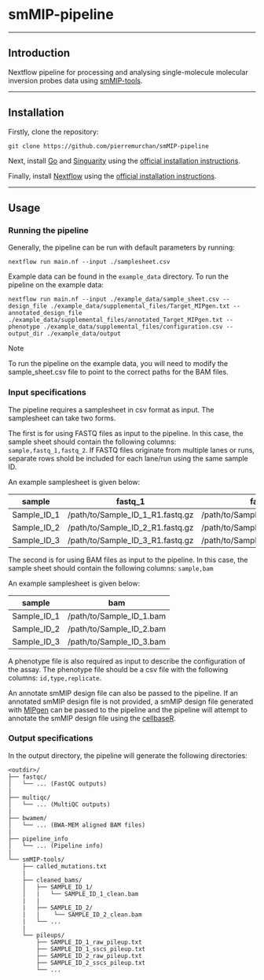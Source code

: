 # smMIP-pipeline

---
## Introduction

Nextflow pipeline for processing and analysing single-molecule molecular inversion probes data using [smMIP-tools](https://github.com/abelson-lab/smMIP-tools).

---

## Installation

Firstly, clone the repository:

```
git clone https://github.com/pierremurchan/smMIP-pipeline
```

Next, install [Go](https://go.dev/) and [Singuarity](https://docs.sylabs.io/guides/3.5/user-guide/index.html) using the [official installation instructions](https://docs.sylabs.io/guides/3.0/user-guide/installation.html).

Finally, install [Nextflow](https://www.nextflow.io/) using the [official installation instructions](https://www.nextflow.io/docs/latest/getstarted.html).

---

## Usage


### Running the pipeline

Generally, the pipeline can be run with default parameters by running:

```
nextflow run main.nf --input ./samplesheet.csv
```

Example data can be found in the `example_data` directory. To run the pipeline on the example data:

```
nextflow run main.nf --input ./example_data/sample_sheet.csv --design_file ./example_data/supplemental_files/Target_MIPgen.txt --annotated_design_file ./example_data/supplemental_files/annotated_Target_MIPgen.txt --phenotype ./example_data/supplemental_files/configuration.csv --output_dir ./example_data/output
```

> [!NOTE]
> To run the pipeline on the example data, you will need to modify the sample_sheet.csv file to point to the correct paths for the BAM files.

### Input specifications

The pipeline requires a samplesheet in csv format as input. The samplesheet can take two forms.

The first is for using FASTQ files as input to the pipeline. In this case, the sample sheet should contain the following columns: `sample,fastq_1,fastq_2`. If FASTQ files originate from multiple lanes or runs, separate rows shold be included for each lane/run using the same sample ID.

An example samplesheet is given below:

|    sample   |             fastq_1              |             fastq_2              |
|-------------|----------------------------------|----------------------------------|
| Sample_ID_1 | /path/to/Sample_ID_1_R1.fastq.gz | /path/to/Sample_ID_1_R2.fastq.gz |
| Sample_ID_2 | /path/to/Sample_ID_2_R1.fastq.gz | /path/to/Sample_ID_2_R2.fastq.gz |
| Sample_ID_3 | /path/to/Sample_ID_3_R1.fastq.gz | /path/to/Sample_ID_3_R2.fastq.gz |


The second is for using BAM files as input to the pipeline. In this case, the sample sheet should contain the following columns: `sample,bam`

An example samplesheet is given below:

|    sample   |              bam             |
|-------------|------------------------------|
| Sample_ID_1 |   /path/to/Sample_ID_1.bam   |
| Sample_ID_2 |   /path/to/Sample_ID_2.bam   |
| Sample_ID_3 |   /path/to/Sample_ID_3.bam   |


A phenotype file is also required as input to describe the configuration of the assay. The phenotype file should be a csv file with the following columns: `id,type,replicate`.

An annotate smMIP design file can also be passed to the pipeline. If an annotated smMIP design file is not provided, a smMIP design file generated with [MIPgen](https://shendurelab.github.io/MIPGEN/) can be passed to the pipeline and the pipeline will attempt to annotate the smMIP design file using the [cellbaseR](https://bioconductor.org/packages/release/bioc/html/cellbaseR.html).

### Output specifications

In the output directory, the pipeline will generate the following directories:

```
<outdir>/
├── fastqc/
│   └── ... (FastQC outputs)
|
├── multiqc/
│   └── ... (MultiQC outputs)
|
├── bwamem/
│   └── ... (BWA-MEM aligned BAM files)
|
├── pipeline_info
│   └── ... (Pipeline info)
|
└── smMIP-tools/
    ├── called_mutations.txt
    |
    ├── cleaned_bams/
    │   ├── SAMPLE_ID_1/
    │   |   └── SAMPLE_ID_1_clean.bam
    |   |
    |   ├── SAMPLE_ID_2/
    |   |    └── SAMPLE_ID_2_clean.bam 
    |   └── ...
    |
    └── pileups/
        ├── SAMPLE_ID_1_raw_pileup.txt
        ├── SAMPLE_ID_1_sscs_pileup.txt
        ├── SAMPLE_ID_2_raw_pileup.txt
        ├── SAMPLE_ID_2_sscs_pileup.txt
        └── ...
```



       

